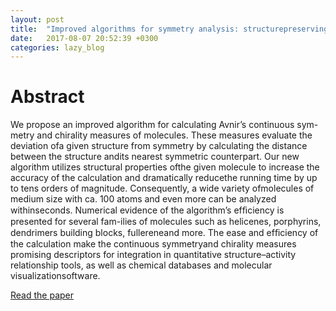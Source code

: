 ```yaml
---
layout: post
title:  "Improved algorithms for symmetry analysis: structurepreserving permutations"
date:   2017-08-07 20:52:39 +0300
categories: lazy_blog 
---
```


# Abstract 
We propose an improved algorithm for calculating Avnir’s continuous sym-metry and chirality measures of molecules. These measures evaluate the deviation ofa given structure from symmetry by calculating the distance between the structure andits nearest symmetric counterpart. Our new algorithm utilizes structural properties ofthe given molecule to increase the accuracy of the calculation and dramatically reducethe running time by up to tens orders of magnitude. Consequently, a wide variety ofmolecules of medium size with ca. 100 atoms and even more can be analyzed withinseconds. Numerical evidence of the algorithm’s efﬁciency is presented for several fam-ilies of molecules such as helicenes, porphyrins, dendrimers building blocks, fullereneand more. The ease and efﬁciency of the calculation make the continuous symmetryand chirality measures promising descriptors for integration in quantitative structure–activity relationship tools, as well as chemical databases and molecular visualizationsoftware.

[Read the paper](https://link.springer.com/epdf/10.1007/s10910-017-0788-y?author_access_token=ZEdnHCmHtjDKlnEwfUf4Fve4RwlQNchNByi7wbcMAY5O1aIz3QGmOuoLa2uOTR4Puo6Vj4QzQa_XdVQcVhGYF9SICGzddViZ6i_FyaHBhW3brkD58V-aecaTP3hD6F_lxiUVyV2l8zqtL1ZHPYZOig%3D%3D)

